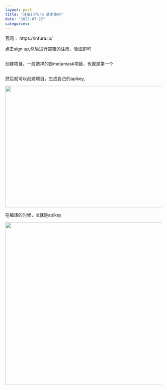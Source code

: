 ```yaml
---
layout: post
title: "注册infura 基本使用"
date: "2022-07-22"
categories: 
---
```

<p>官网： https://infura.io/</p>
<p>点击sign up,然后进行邮箱的注册，验证即可</p>
<p><img alt="" class="css-9pa8cd" draggable="false" src="https://710389488-files.gitbook.io/~/files/v0/b/gitbook-x-prod.appspot.com/o/spaces%2FM20h0kdAagX1U6103FUp%2Fuploads%2FQLkvNfOJgwnkSYO58jhz%2Finfura_signup.png?alt=media&amp;token=6d53d9c2-8cff-4a7e-9375-f6f88eb86bf5" /></p>
<p>创建项目，一般选择的是metamask项目，也就是第一个</p>
<p><img alt="" class="css-9pa8cd" draggable="false" src="https://710389488-files.gitbook.io/~/files/v0/b/gitbook-x-prod.appspot.com/o/spaces%2FM20h0kdAagX1U6103FUp%2Fuploads%2FlX0tQD8IvbsiVISzNyYS%2FCreate_new_key.png?alt=media&amp;token=7a74ab13-68f7-4401-85f4-5dce5260525c" /></p>
<p>然后就可以创建项目，生成自己的apikey,</p>
<p><img height="391" src="/uploads/ckeditor/pictures/125/image-20220722175002-1.png" width="1853" /></p>
<p>在编译的时候，id就是apikey</p>
<p><img height="524" src="/uploads/ckeditor/pictures/126/image-20220722175104-2.png" width="1190" /></p>
